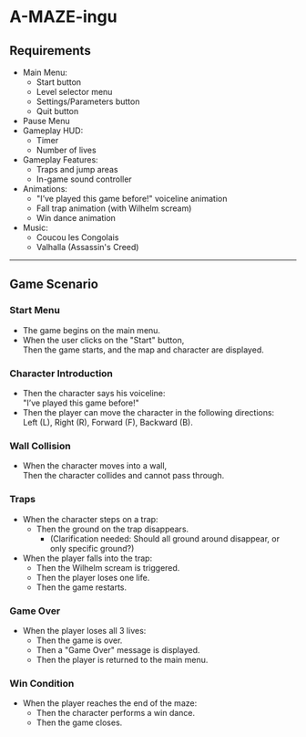 # A-MAZE-ingu

## Requirements

- Main Menu:
  - Start button
  - Level selector menu
  - Settings/Parameters button
  - Quit button
- Pause Menu
- Gameplay HUD:
  - Timer
  - Number of lives
- Gameplay Features:
  - Traps and jump areas
  - In-game sound controller
- Animations:
  - "I’ve played this game before!" voiceline animation
  - Fall trap animation (with Wilhelm scream)
  - Win dance animation
- Music:
  - Coucou les Congolais
  - Valhalla (Assassin's Creed)

---

## Game Scenario

### Start Menu
- The game begins on the main menu.
- When the user clicks on the "Start" button,  
  Then the game starts, and the map and character are displayed.

### Character Introduction
- Then the character says his voiceline:  
  "I’ve played this game before!"  
- Then the player can move the character in the following directions:  
  Left (L), Right (R), Forward (F), Backward (B).

### Wall Collision
- When the character moves into a wall,  
  Then the character collides and cannot pass through.

### Traps
- When the character steps on a trap:  
  - Then the ground on the trap disappears.  
    - (Clarification needed: Should all ground around disappear, or only specific ground?)  
- When the player falls into the trap:  
  - Then the Wilhelm scream is triggered.  
  - Then the player loses one life.  
  - Then the game restarts.

### Game Over
- When the player loses all 3 lives:  
  - Then the game is over.  
  - Then a "Game Over" message is displayed.  
  - Then the player is returned to the main menu.

### Win Condition
- When the player reaches the end of the maze:  
  - Then the character performs a win dance.  
  - Then the game closes.
